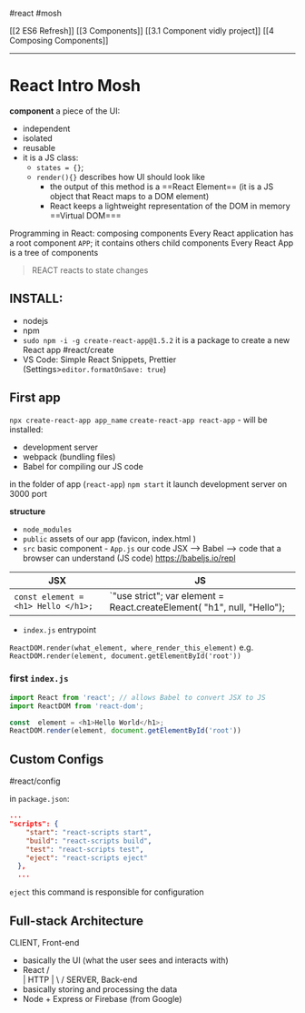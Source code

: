 #react #mosh 

[[2 ES6 Refresh]]
[[3 Components]]
[[3.1 Component vidly project]]
[[4 Composing Components]]




---
# React Intro Mosh

**component** a piece of the UI:
- independent
- isolated
- reusable
- it is a JS class:
	- `states = {}`;
	- `render(){}` describes how UI should look like
		- the output of this method is a ==React Element== (it is a JS object that React maps to a DOM element)
		- React keeps a lightweight representation of the DOM in memory  ==Virtual  DOM===

Programming in React: composing components 
Every React application has a root component `APP`; it contains others child components
Every React App is a tree of components

> REACT reacts to state changes

## INSTALL:
- nodejs
- npm
- `sudo npm -i -g create-react-app@1.5.2` it is a package to create a new React app #react/create
- VS Code: Simple React Snippets, Prettier (Settings>`editor.formatOnSave: true`)

## First app
`npx create-react-app app_name`
`create-react-app react-app` - will be installed:
- development server
- webpack (bundling files)
- Babel for compiling our JS code

in the folder of app (`react-app`) `npm start` it launch development server on 3000 port

**structure**
- `node_modules`
- `public`  assets of our app (favicon, index.html )
- `src` basic component - `App.js`
our code JSX --> Babel --> code that a browser can understand (JS code)
https://babeljs.io/repl

JSX | JS
---| ---
`const element = <h1> Hello </h1>;` | `"use strict"; var element = React.createElement( "h1", null, "Hello");

- `index.js` entrypoint 

`ReactDOM.render(what_element, where_render_this_element)`
e.g.
`ReactDOM.render(element, document.getElementById('root'))`


### first `index.js`
```javascript
import React from 'react'; // allows Babel to convert JSX to JS
import ReactDOM from 'react-dom';

const  element = <h1>Hello World</h1>;
ReactDOM.render(element, document.getElementById('root'))


```


## Custom Configs
#react/config

in `package.json`:
```json
...
"scripts": {
    "start": "react-scripts start",
    "build": "react-scripts build",
    "test": "react-scripts test",
    "eject": "react-scripts eject"
  },
  ...
```
`eject` this command is responsible for configuration

## Full-stack Architecture

CLIENT, Front-end
- basically the UI (what the user sees and interacts with)
- React
	/ \
	 |
 HTTP
     |
    \\ / 
SERVER, Back-end
- basically storing and processing the data
- Node + Express or Firebase (from Google)



